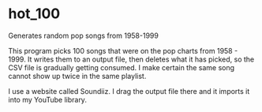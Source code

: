 # hot_100

Generates random pop songs from 1958-1999

This program picks 100 songs that were on the pop charts from 1958 - 1999. It writes them to an output file, then deletes what it has picked, so the CSV file is gradually getting consumed. I make certain the same song cannot show up twice in the same playlist.

I use a website called Soundiiz. I drag the output file there and it imports it into my YouTube library.
